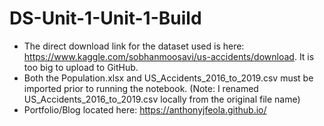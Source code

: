 # DS-Unit-1-Unit-1-Build
* The direct download link for the dataset used is here: https://www.kaggle.com/sobhanmoosavi/us-accidents/download. It is too big to upload to GitHub.
* Both the Population.xlsx and US_Accidents_2016_to_2019.csv must be imported prior to running the notebook. (Note: I renamed US_Accidents_2016_to_2019.csv locally from the original file name)
* Portfolio/Blog located here: https://anthonyjfeola.github.io/
